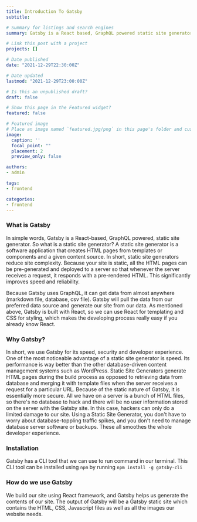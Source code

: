 ```yaml
---
title: Introduction To Gatsby
subtitle: 

# Summary for listings and search engines
summary: Gatsby is a React based, GraphQL powered static site generator. It is fast, secure, scalable, and friendly to developers. This post is a brief intorduction to Gatsby.

# Link this post with a project
projects: []

# Date published
date: "2021-12-29T22:30:00Z"

# Date updated
lastmod: "2021-12-29T23:00:00Z"

# Is this an unpublished draft?
draft: false

# Show this page in the Featured widget?
featured: false

# Featured image
# Place an image named `featured.jpg/png` in this page's folder and customize its options here.
image:
  caption: ''
  focal_point: ""
  placement: 2
  preview_only: false

authors:
- admin

tags:
- frontend

categories:
- frontend
---
```

### What is Gatsby
In simple words, Gatsby is a React-based, GraphQL powered, static site generator. So what is a static site generator? A static site generator is a software application that creates HTML pages from templates or components and a given content source. In short, static site generators reduce site complexity. Because your site is static, all the HTML pages can be pre-generated and deployed to a server so that whenever the server receives a request, it responds with a pre-rendered HTML. This significantly improves speed and reliability. 

Because Gatsby uses GraphQL, it can get data from almost anywhere (markdown file, database, csv file). Gatsby will pull the data from our preferred data source and generate our site from our data. As mentioned above, Gatsby is built with React, so we can use React for templating and CSS for styling, which makes the developing process really easy if you already know React.

### Why Gatsby?
In short, we use Gatsby for its speed, security and developer experience. One of the most noticeable advantage of a static site generator is speed. Its performance is way better than the other database-driven content management systems such as WordPress. Static Site Generators generate HTML pages during the build process as opposed to retrieving data from database and merging it with template files when the server receives a request for a particular URL. Because of the static nature of Gatsby, it is essentially more secure. All we have on a server is a bunch of HTML files, so there's no database to hack and there will be no user information stored on the server with the Gatsby site. In this case, hackers can only do a limited damage to our site. Using a Static Site Generator, you don't have to worry about database-toppling traffic spikes, and you don't need to manage database server software or backups. These all smoothes the whole developer experience. 

### Installation
Gatsby has a CLI tool that we can use to run command in our terminal. This CLI tool can be installed using `npm` by running `npm install -g gatsby-cli`

### How do we use Gatsby
We build our site using React framework, and Gatsby helps us generate the contents of our site. The output of Gatsby will be a Gatsby static site which contains the HTML, CSS, Javascript files as well as all the images our website needs.